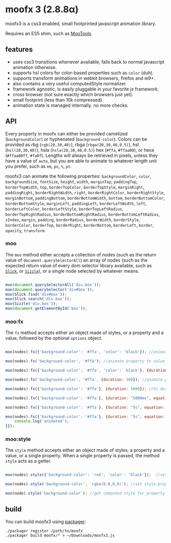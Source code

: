 # moofx 3 (2.8.8α)

moofx3 is a css3 enabled, small footprinted javascript animation library.

Requires an ES5 shim, such as [MooTools](http://mootools.net).

## features

 - uses css3 transitions whenever available, falls back to normal javascript animation otherwise.
 - supports hsl colors for color-based properties such as `color` (duh).
 - supports transform animations in webkit browsers, firefox and ie9+.
 - also contains a very useful computedStyle normalizer.
 - framework agnostic, is easily pluggable in your favorite js framework.
 - cross browser (not sure exactly which browsers just yet).
 - small footprint (less than 10k compressed).
 - animation state is managed internally. no more checks.

## API

Every property in moofx can either be provided camelized (`backgroundColor`) or hyphenated (`background-color`).
Colors can be provided as rbg (`rgb(20,30,40)`), rbga (`rbga(20,30,40,0.5)`), hsl (`hsl(20,30,40)`), hsla (`hsla(20,30,40,0.5)`) hex (`#ffa`, `#ffaa00`), or hexa (`#ffaa00ff`, `#fa0f`).
Lengths will always be retrieved in pixels, unless they have a value of `auto`, but you are able to animate to whatever length unit you prefer, such as `em`, `px`, `%`, `pt`.

moofx3 can animate the following properties: `backgroundColor`, `color`, `backgroundSize`, `fontSize`, `height`, `width`, `marginTop`, `paddingTop`, `borderTopWidth`, `top`, `borderTopColor`, `borderTopStyle`, `marginRight`, `paddingRight`, `borderRightWidth`, `right`, `borderRightColor`, `borderRightStyle`, `marginBottom`, `paddingBottom`, `borderBottomWidth`, `bottom`, `borderBottomColor`, `borderBottomStyle`, `marginLeft`, `paddingLeft`, `borderLeftWidth`, `left`, `borderLeftColor`, `borderLeftStyle`, `borderTopLeftRadius`, `borderTopRightRadius`, `borderBottomRightRadius`, `borderBottomLeftRadius`, `zIndex`, `margin`, `padding`, `borderRadius`, `borderWidth`, `borderStyle`, `borderColor`, `borderTop`, `borderRight`, `borderBottom`, `borderLeft`, `border`, `opacity`, `transform`.

### moo

The `moo` method either accepts a collection of nodes (such as the return value of `document.querySelectorAll`) an array of nodes (such as the expected return value of every dom selector library available, such as [`Slick`](https://github.com/mootools/slick), or [`Sizzle`](https://github.com/jquery/sizzle)), or a single node selected by whatever means.

```javascript

moo(document.querySelectorAll('div.box'));
moo(document.querySelector('div#box'));
moo(Slick.find('div#box'));
moo(Slick.search('div.box'));
moo(Sizzle('div.box'));
moo(document.getElementById('box'));
```

### moo:fx

The `fx` method accepts either an object made of styles, or a property and a value, followed by the optional `options` object.


```javascript

moo(nodes).fx({'background-color': '#ffa', 'color': 'black'}); //animate some styles, default options

moo(nodes).fx('background-color', '#ffa'); //animate property to value

moo(nodes).fx({'background-color': '#ffa', 'color': 'black'}, {duration: 500}); //animate styles using options (500ms duration)

moo(nodes).fx('background-color', '#ffa', {duration: 500}); //animate property to value using options (500ms duration)

moo(nodes).fx({'background-color': '#ffa'}, {duration: 5000}); //5s duration

moo(nodes).fx({'background-color': '#ffa'}, {duration: "5000ms", equation: 'cubic-bezier(0.17,0.67,0.83,0.67)'}); //5s duration, cubic-bezier easing equation

moo(nodes).fx({'background-color': '#ffa'}, {duration: "5s", equation: 'ease-in'}); //5s duration, ease-in easing equation

moo(nodes).fx({'background-color': '#ffa'}, {duration: "5s", equation: 'ease-in-out', callback: function(){ //5s duration, ease-in-out easing equation, completion callback
	console.log('animated');
}});
```

### moo:style

The `style` method accepts either an object made of styles, a property and a value, or a single property. When a single property is passed, the method `style` acts as a getter.

```javascript

moo(nodes).style({'background-color': 'red', 'color': 'black'});  //set styles

moo(nodes).style('background-color', 'rgba(0,0,0,0)'); //set style property to value

moo(node).style('background-color'); //get computed style for property
```

## build

You can build moofx3 using [packager](https://github.com/kamicane/packager):

```
./packager register /path/to/moofx
./packager build moofx/* > ~/Downloads/moofx3.js
```
